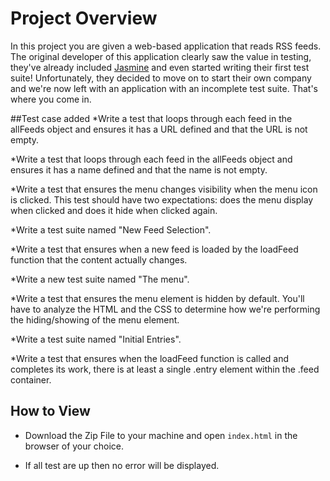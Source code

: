 # Project Overview

In this project you are given a web-based application that reads RSS feeds. The original developer of this application clearly saw the value in testing, they've already included [Jasmine](http://jasmine.github.io/) and even started writing their first test suite! Unfortunately, they decided to move on to start their own company and we're now left with an application with an incomplete test suite. That's where you come in.


##Test case added
*Write a test that loops through each feed in the allFeeds object and ensures it has a URL defined and that the URL is not empty.

*Write a test that loops through each feed in the allFeeds object and ensures it has a name defined and that the name is not empty.

*Write a test that ensures the menu changes visibility when the menu icon is clicked. This test should have two expectations: does the menu display when clicked and does it hide when clicked again.

*Write a test suite named "New Feed Selection".

*Write a test that ensures when a new feed is loaded by the loadFeed function that the content actually changes.

*Write a new test suite named "The menu".

*Write a test that ensures the menu element is hidden by default. You'll have to analyze the HTML and the CSS to determine how we're performing the hiding/showing of the menu element.

*Write a test suite named "Initial Entries".

*Write a test that ensures when the loadFeed function is called and completes its work, there is at least a single .entry element within the .feed container.



## How to View

* Download the Zip File to your machine and open `index.html` in the browser of your choice.

* If all test are up then no error will be displayed.
